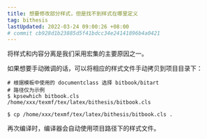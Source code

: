 ```yaml
---
title: 想要修改部分样式，但是找不到样式在哪里定义
tag: bithesis
lastUpdated: 2022-03-24 09:00:26 +08:00
# commit cb928d1b23885d5f41bdcc34e24141896b4a0421
---
```


将样式和内容分离是我们采用宏集的主要原因之一。

如果想要手动微调的话，可以将相应的样式文件手动拷贝到项目目录下：

```shell
# 根据模板中使用的 documentclass 选择 bitbook/bitart
# 路径仅为示例
$ kpsewhich bitbook.cls
/home/xxx/texmf/tex/latex/bithesis/bitbook.cls

$ cp /home/xxx/texmf/tex/latex/bithesis/bitbook.cls .
```

再次编译时，编译器会自动使用项目路径下的样式文件。
